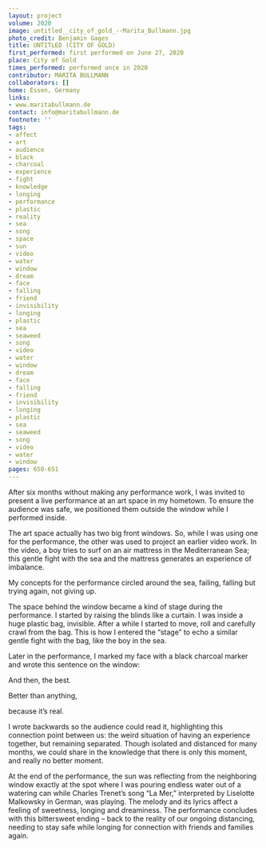 ```yaml
---
layout: project
volume: 2020
image: untitled__city_of_gold_--Marita_Bullmann.jpg
photo_credit: Benjamin Gages
title: UNTITLED (CITY OF GOLD)
first_performed: first performed on June 27, 2020
place: City of Gold
times_performed: performed once in 2020
contributor: MARITA BULLMANN
collaborators: []
home: Essen, Germany
links:
- www.maritabullmann.de
contact: info@maritabullmann.de
footnote: ''
tags:
- affect
- art
- audience
- black
- charcoal
- experience
- fight
- knowledge
- longing
- performance
- plastic
- reality
- sea
- song
- space
- sun
- video
- water
- window
- dream
- face
- falling
- friend
- invisibility
- longing
- plastic
- sea
- seaweed
- song
- video
- water
- window
- dream
- face
- falling
- friend
- invisibility
- longing
- plastic
- sea
- seaweed
- song
- video
- water
- window
pages: 650-651
---
```


After six months without making any performance work, I was invited to present a live performance at an art space in my hometown. To ensure the audience was safe, we positioned them outside the window while I performed inside. 

The art space actually has two big front windows. So, while I was using one for the performance, the other was used to project an earlier video work. In the video, a boy tries to surf on an air mattress in the Mediterranean Sea; this gentle fight with the sea and the mattress generates an experience of imbalance.

My concepts for the performance circled around the sea, failing, falling but trying again, not giving up. 

The space behind the window became a kind of stage during the performance. I started by raising the blinds like a curtain. I was inside a huge plastic bag, invisible. After a while I started to move, roll and carefully crawl from the bag. This is how I entered the “stage” to echo a similar gentle fight with the bag, like the boy in the sea.

Later in the performance, I marked my face with a black charcoal marker and wrote this sentence on the window: 

And then, the best. 

Better than anything, 

because it’s real.

I wrote backwards so the audience could read it, highlighting this connection point between us: the weird situation of having an experience together, but remaining separated. Though isolated and distanced for many months, we could share in the knowledge that there is only this moment, and really no better moment. 

At the end of the performance, the sun was reflecting from the neighboring window exactly at the spot where I was pouring endless water out of a watering can while Charles Trenet’s song “La Mer,” interpreted by Liselotte Malkowsky in German, was playing. The melody and its lyrics affect a feeling of sweetness, longing and dreaminess. The performance concludes with this bittersweet ending – back to the reality of our ongoing distancing, needing to stay safe while longing for connection with friends and families again.